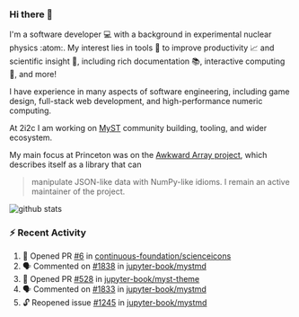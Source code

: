 ### Hi there 👋 

I'm a software developer 💻 with a background in experimental nuclear physics :atom:. My interest lies in tools :wrench: to improve productivity :chart_with_upwards_trend: and scientific insight :telescope:, including rich documentation 📚, interactive computing 🧮, and more! 

I have experience in many aspects of software engineering, including game design, full-stack web development, and high-performance numeric computing. 

At 2i2c I am working on [MyST](https://github.com/jupyter-book/mystmd) community building, tooling, and wider ecosystem. 

My main focus at Princeton was on the [Awkward Array project](awkward-array.org/), which describes itself as a library that can 
> manipulate JSON-like data with NumPy-like idioms. I remain an active maintainer of the project. 

![github stats](https://github-readme-stats.vercel.app/api?username=agoose77&show_icons=true&hide_rank=true&hide_title=true&bg_color=30,e76445,904e95&text_color=efe3ec&icon_color=efe3ec)
<!--
**agoose77/agoose77** is a ✨ _special_ ✨ repository because its `README.md` (this file) appears on your GitHub profile.

Here are some ideas to get you started:

- 🔭 I’m currently working on ...
- 🌱 I’m currently learning ...
- 👯 I’m looking to collaborate on ...
- 🤔 I’m looking for help with ...
- 💬 Ask me about ...
- 📫 How to reach me: ...
- 😄 Pronouns: ...
- ⚡ Fun fact: ...
-->

### :zap: Recent Activity

<!--START_SECTION:activity-->
1. 💪 Opened PR [#6](https://github.com/continuous-foundation/scienceicons/pull/6) in [continuous-foundation/scienceicons](https://github.com/continuous-foundation/scienceicons)
2. 🗣 Commented on [#1838](https://github.com/jupyter-book/mystmd/issues/1838#issuecomment-2636257028) in [jupyter-book/mystmd](https://github.com/jupyter-book/mystmd)
3. 💪 Opened PR [#528](https://github.com/jupyter-book/myst-theme/pull/528) in [jupyter-book/myst-theme](https://github.com/jupyter-book/myst-theme)
4. 🗣 Commented on [#1833](https://github.com/jupyter-book/mystmd/issues/1833#issuecomment-2633470966) in [jupyter-book/mystmd](https://github.com/jupyter-book/mystmd)
5. 🔓 Reopened issue [#1245](https://github.com/jupyter-book/mystmd/issues/1245) in [jupyter-book/mystmd](https://github.com/jupyter-book/mystmd)
<!--END_SECTION:activity-->
